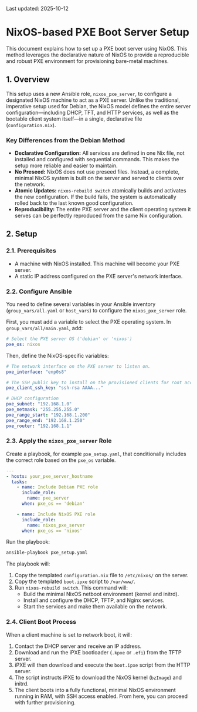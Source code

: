 Last updated: 2025-10-12

# NixOS-based PXE Boot Server Setup

This document explains how to set up a PXE boot server using NixOS. This method leverages the declarative nature of NixOS to provide a reproducible and robust PXE environment for provisioning bare-metal machines.

## 1. Overview

This setup uses a new Ansible role, `nixos_pxe_server`, to configure a designated NixOS machine to act as a PXE server. Unlike the traditional, imperative setup used for Debian, the NixOS model defines the entire server configuration—including DHCP, TFT, and HTTP services, as well as the bootable client system itself—in a single, declarative file (`configuration.nix`).

### Key Differences from the Debian Method

* **Declarative Configuration:** All services are defined in one Nix file, not installed and configured with sequential commands. This makes the setup more reliable and easier to maintain.
* **No Preseed:** NixOS does not use preseed files. Instead, a complete, minimal NixOS system is built on the server and served to clients over the network.
* **Atomic Updates:** `nixos-rebuild switch` atomically builds and activates the new configuration. If the build fails, the system is automatically rolled back to the last known good configuration.
* **Reproducibility:** The entire PXE server and the client operating system it serves can be perfectly reproduced from the same Nix configuration.

## 2. Setup

### 2.1. Prerequisites

* A machine with NixOS installed. This machine will become your PXE server.
* A static IP address configured on the PXE server's network interface.

### 2.2. Configure Ansible

You need to define several variables in your Ansible inventory (`group_vars/all.yaml` or `host_vars`) to configure the `nixos_pxe_server` role.

First, you must add a variable to select the PXE operating system. In `group_vars/all/main.yaml`, add:

```yaml
# Select the PXE server OS ('debian' or 'nixos')
pxe_os: nixos
```

Then, define the NixOS-specific variables:

```yaml
# The network interface on the PXE server to listen on.
pxe_interface: "enp0s8"

# The SSH public key to install on the provisioned clients for root access.
pxe_client_ssh_key: "ssh-rsa AAAA..."

# DHCP configuration
pxe_subnet: "192.168.1.0"
pxe_netmask: "255.255.255.0"
pxe_range_start: "192.168.1.200"
pxe_range_end: "192.168.1.250"
pxe_router: "192.168.1.1"
```

### 2.3. Apply the `nixos_pxe_server` Role

Create a playbook, for example `pxe_setup.yaml`, that conditionally includes the correct role based on the `pxe_os` variable.

```yaml
---
- hosts: your_pxe_server_hostname
  tasks:
    - name: Include Debian PXE role
      include_role:
        name: pxe_server
      when: pxe_os == 'debian'

    - name: Include NixOS PXE role
      include_role:
        name: nixos_pxe_server
      when: pxe_os == 'nixos'
```

Run the playbook:

```bash
ansible-playbook pxe_setup.yaml
```

The playbook will:

1. Copy the templated `configuration.nix` file to `/etc/nixos/` on the server.
2. Copy the templated `boot.ipxe` script to `/var/www/`.
3. Run `nixos-rebuild switch`. This command will:
    * Build the minimal NixOS netboot environment (kernel and initrd).
    * Install and configure the DHCP, TFTP, and Nginx services.
    * Start the services and make them available on the network.

### 2.4. Client Boot Process

When a client machine is set to network boot, it will:

1. Contact the DHCP server and receive an IP address.
2. Download and run the iPXE bootloader (`.kpxe` or `.efi`) from the TFTP server.
3. iPXE will then download and execute the `boot.ipxe` script from the HTTP server.
4. The script instructs iPXE to download the NixOS kernel (`bzImage`) and initrd.
5. The client boots into a fully functional, minimal NixOS environment running in RAM, with SSH access enabled. From here, you can proceed with further provisioning.
